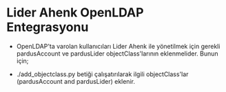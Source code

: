 # Lider Ahenk OpenLDAP Entegrasyonu
* OpenLDAP'ta varolan kullanıcıları Lider Ahenk ile yönetilmek için gerekli pardusAccount ve pardusLider objectClass'larının eklenmelider. Bunun için;
- ./add_objectclass.py 
betiği çalışatırılarak ilgili objectClass'lar (pardusAccount and pardusLider) eklenir.

